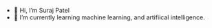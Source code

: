 - 👋 Hi, I’m Suraj Patel
- 🌱 I’m currently learning machine learning, and artifiical intelligence.

<!---
Suru10/Suru10 is a ✨ special ✨ repository because its `README.md` (this file) appears on your GitHub profile.
You can click the Preview link to take a look at your changes.
--->
